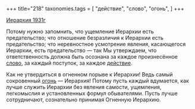 +++
title="218"
taxonomies.tags = [
 "действие",
 "слово",
 "огонь",
]
+++

[Иерархия 1931г](/agni/1931)

Потому нужно запомнить, что ущемление Иерархии есть предательство; что отношение безразличия к Иерархии есть предательство; что неревностное усмотрение явления, касающегося Иерархии, есть предательство — так Мы утверждаем, что ответственность должна быть осознана за каждое произнесённое [слово](/tags/слово), за каждый поступок, за каждое [действие](/tags/действие).   

Как не утвердиться в огненном порыве к Иерархии! Ведь самый сокровенный [огонь](/tags/огонь) — Иерархия! Потому пусть каждый вдумается, как лучше служить Иерархии без явления самости, ущемления, легкомыслия и установленных формул обывателями. Пусть лучше сотрудничают, сознательно принимая Огненную Иерархию.   

